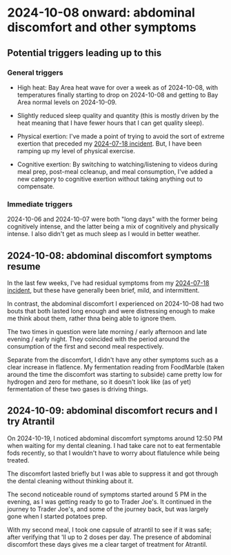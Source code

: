 # 2024-10-08 onward: abdominal discomfort and other symptoms

## Potential triggers leading up to this

### General triggers

* High heat: Bay Area heat wave for over a week as of 2024-10-08, with
  temperatures finally starting to drop on 2024-10-08 and getting to
  Bay Area normal levels on 2024-10-09.

* Slightly reduced sleep quality and quantity (this is mostly driven
  by the heat meaning that I have fewer hours that I can get quality
  sleep).

* Physical exertion: I've made a point of trying to avoid the sort of
  extreme exertion that preceded my [2024-07-18
  incident](2024-07-18-excessive-morning-activity-and-abdominal-pain-in-the-afternoon.md). But,
  I have been ramping up my level of physical exercise.

* Cognitive exertion: By switching to watching/listening to videos
  during meal prep, post-meal ccleanup, and meal consumption, I've
  added a new category to cognitive exertion without taking anything
  out to compensate.

### Immediate triggers

2024-10-06 and 2024-10-07 were both "long days" with the former being
cognitively intense, and the latter being a mix of cognitively and
physically intense. I also didn't get as much sleep as I would in
better weather.

## 2024-10-08: abdominal discomfort symptoms resume

In the last few weeks, I've had residual symptoms from my [2024-07-18
  incident](2024-07-18-excessive-morning-activity-and-abdominal-pain-in-the-afternoon.md), but these have generally been brief, mild, and intermittent.

In contrast, the abdominal discomfort I experienced on 2024-10-08 had
two bouts that both lasted long enough and were distressing enough to
make me think about them, rather thna being able to ignore them.

The two times in question were late morning / early afternoon and late
evening / early night. They coincided with the period around the
consumption of the first and second meal respectively.

Separate from the discomfort, I didn't have any other symptoms such as
a clear increase in flatlence. My fermentation reading from FoodMarble
(taken around the time the discomfort was starting to subside) came
pretty low for hydrogen and zero for methane, so it doesn't look like
(as of yet) fermentation of these two gases is driving things.

## 2024-10-09: abdominal discomfort recurs and I try Atrantil

On 2024-10-19, I noticed abdominal discomfort symptoms around 12:50 PM
when waiting for my dental cleaning. I had take care not to eat
fermentable fods recently, so that I wouldn't have to worry about
flatulence while being treated.

The discomfort lasted briefly but I was able to suppress it and got
through the dental cleaning without thinking about it.

The second noticeable round of symptoms started around 5 PM in the
evening, as I was getting ready to go to Trader Joe's. It continued in
the journey to Trader Joe's, and some of the journey back, but was
largely gone when I started potatoes prep.

With my second meal, I took one capsule of atrantil to see if it was
safe; after verifying that 'll up to 2 doses per day. The presence of
abdominal discomfort these days gives me a clear target of treatment
for Atrantil.


